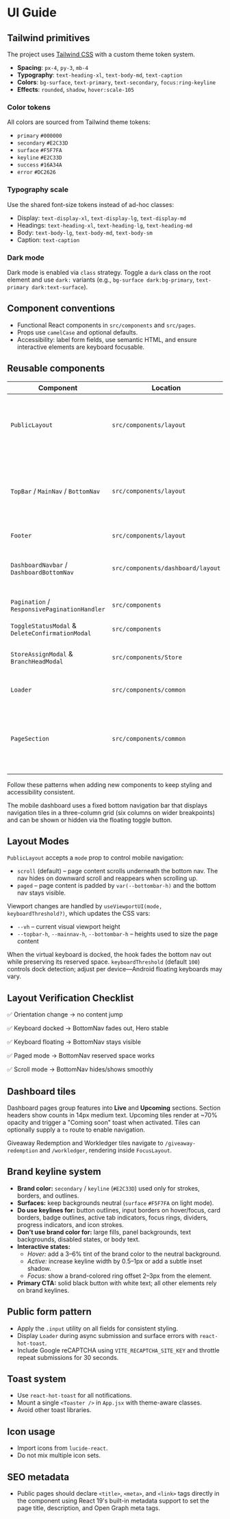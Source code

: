 # UI Guide

## Tailwind primitives

The project uses [Tailwind CSS](https://tailwindcss.com) with a custom theme token system.

- **Spacing**: `px-4`, `py-3`, `mb-4`
- **Typography**: `text-heading-xl`, `text-body-md`, `text-caption`
- **Colors**: `bg-surface`, `text-primary`, `text-secondary`, `focus:ring-keyline`
- **Effects**: `rounded`, `shadow`, `hover:scale-105`

### Color tokens

All colors are sourced from Tailwind theme tokens:

- `primary` `#000000`
- `secondary` `#E2C33D`
- `surface` `#F5F7FA`
- `keyline` `#E2C33D`
- `success` `#16A34A`
- `error` `#DC2626`

### Typography scale

Use the shared font-size tokens instead of ad-hoc classes:

- Display: `text-display-xl`, `text-display-lg`, `text-display-md`
- Headings: `text-heading-xl`, `text-heading-lg`, `text-heading-md`
- Body: `text-body-lg`, `text-body-md`, `text-body-sm`
- Caption: `text-caption`

### Dark mode

Dark mode is enabled via `class` strategy. Toggle a `dark` class on the root element and use `dark:` variants (e.g., `bg-surface dark:bg-primary`, `text-primary dark:text-surface`).

## Component conventions

- Functional React components in `src/components` and `src/pages`.
- Props use `camelCase` and optional defaults.
- Accessibility: label form fields, use semantic HTML, and ensure interactive elements are keyboard focusable.

## Reusable components

| Component                                       | Location                          | Notes                                                                 |
| ----------------------------------------------- | --------------------------------- | --------------------------------------------------------------------- |
| `PublicLayout`                                  | `src/components/layout`           | wraps `TopBar`, `MainNav`, `BottomNav`, and `Footer` for public pages |
| `TopBar` / `MainNav` / `BottomNav`              | `src/components/layout`           | modular public navigation pieces; `TopBar` respects safe-area insets  |
| `Footer`                                        | `src/components/layout`           | slim desktop footer                                                   |
| `DashboardNavbar` / `DashboardBottomNav`        | `src/components/dashboard/layout` | responsive dashboard navigation with fixed bottom grid                |
| `Pagination` / `ResponsivePaginationHandler`    | `src/components`                  | reusable pagination controls                                          |
| `ToggleStatusModal` & `DeleteConfirmationModal` | `src/components`                  | confirmation dialogs                                                  |
| `StoreAssignModal` & `BranchHeadModal`          | `src/components/Store`            | assign stores or branch heads                                         |
| `Loader`                                        | `src/components/common`           | full-screen loading spinner                                           |
| `PageSection`                                   | `src/components/common`           | semantic wrapper with auto `min-height`; use `withBottom` to offset BottomNav |

Follow these patterns when adding new components to keep styling and accessibility consistent.

The mobile dashboard uses a fixed bottom navigation bar that displays navigation tiles in a three-column grid (six columns on wider breakpoints) and can be shown or hidden via the floating toggle button.

## Layout Modes

`PublicLayout` accepts a `mode` prop to control mobile navigation:

- `scroll` (default) – page content scrolls underneath the bottom nav. The nav hides on downward scroll and reappears when scrolling up.
- `paged` – page content is padded by `var(--bottombar-h)` and the bottom nav stays visible.

Viewport changes are handled by `useViewportUI(mode, keyboardThreshold?)`, which updates the CSS vars:

- `--vh` – current visual viewport height
- `--topbar-h`, `--mainnav-h`, `--bottombar-h` – heights used to size the page content

When the virtual keyboard is docked, the hook fades the bottom nav out while preserving its reserved space. `keyboardThreshold` (default `100`) controls dock detection; adjust per device—Android floating keyboards may vary.

## Layout Verification Checklist

✅ Orientation change → no content jump

✅ Keyboard docked → BottomNav fades out, Hero stable

✅ Keyboard floating → BottomNav stays visible

✅ Paged mode → BottomNav reserved space works

✅ Scroll mode → BottomNav hides/shows smoothly

## Dashboard tiles

Dashboard pages group features into **Live** and **Upcoming** sections. Section headers show counts in 14px medium text. Upcoming tiles render at ~70% opacity and trigger a "Coming soon" toast when activated. Tiles can optionally supply a `to` route to enable navigation.

Giveaway Redemption and Workledger tiles navigate to `/giveaway-redemption` and `/workledger`, rendering inside `FocusLayout`.

## Brand keyline system

- **Brand color:** `secondary` / `keyline` (`#E2C33D`) used only for strokes, borders, and outlines.
- **Surfaces:** keep backgrounds neutral (`surface` `#F5F7FA` on light mode).
- **Do use keylines for:** button outlines, input borders on hover/focus, card borders, badge outlines, active tab indicators, focus rings, dividers, progress indicators, and icon strokes.
- **Don't use brand color for:** large fills, panel backgrounds, text backgrounds, disabled states, or body text.
- **Interactive states:**
  - _Hover:_ add a 3–6% tint of the brand color to the neutral background.
  - _Active:_ increase keyline width by 0.5–1px or add a subtle inset shadow.
  - _Focus:_ show a brand-colored ring offset 2–3px from the element.
- **Primary CTA:** solid black button with white text; all other elements rely on brand keylines.

## Public form pattern

- Apply the `.input` utility on all fields for consistent styling.
- Display `Loader` during async submission and surface errors with `react-hot-toast`.
- Include Google reCAPTCHA using `VITE_RECAPTCHA_SITE_KEY` and throttle repeat submissions for 30 seconds.

## Toast system

- Use `react-hot-toast` for all notifications.
- Mount a single `<Toaster />` in `App.jsx` with theme-aware classes.
- Avoid other toast libraries.

## Icon usage

- Import icons from `lucide-react`.
- Do not mix multiple icon sets.

## SEO metadata

- Public pages should declare `<title>`, `<meta>`, and `<link>` tags directly in the component using React 19's built-in metadata support to set the page title, description, and Open Graph meta tags.
